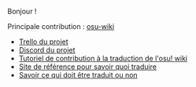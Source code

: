 Bonjour !

Principale contribution : [osu-wiki](https://github.com/ppy/osu-wiki)

- [Trello du projet](https://trello.com/b/im2TIIdN)
- [Discord du projet](https://discord.gg/8FBk8AJ2qr)
- [Tutoriel de contribution à la traduction de l'osu! wiki](https://osu.ppy.sh/community/forums/topics/1809830?n=1)
- [Site de référence pour savoir quoi traduire](https://osu.wiki/status/fr)
- [Savoir ce qui doit être traduit ou non](https://github.com/ppy/osu-wiki/issues/2486)
